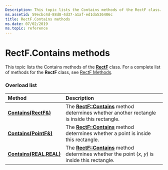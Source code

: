 ```yaml
---
Description: This topic lists the Contains methods of the RectF class. For a complete list of methods for the RectF class, see RectF Methods.
ms.assetid: 59ecbc4d-88d8-4d37-a1af-ed1da536406c
title: RectF.Contains methods
ms.date: 07/02/2019
ms.topic: reference
---
```


# RectF.Contains methods

This topic lists the Contains methods of the [**RectF**](https://msdn.microsoft.com/library/ms534497(v=VS.85).aspx) class. For a complete list of methods for the **RectF** class, see [RectF Methods](-gdiplus-class-rectf-methods.md).

### Overload list



| Method                                                            | Description                                                                                                                                           |
|:------------------------------------------------------------------|:------------------------------------------------------------------------------------------------------------------------------------------------------|
| [**Contains(RectF&)**](https://msdn.microsoft.com/library/ms534954(v=VS.85).aspx)   | The [**RectF::Contains**](https://msdn.microsoft.com/library/ms534954(v=VS.85).aspx) method determines whether another rectangle is inside this rectangle.<br/>   |
| [**Contains(PointF&)**](https://msdn.microsoft.com/library/ms534955(v=VS.85).aspx)    | The [**RectF::Contains**](https://msdn.microsoft.com/library/ms534955(v=VS.85).aspx) method determines whether a point is inside this rectangle.<br/>               |
| [**Contains(REAL,REAL)**](https://msdn.microsoft.com/library/ms534956(v=VS.85).aspx) | The [**RectF::Contains**](https://msdn.microsoft.com/library/ms534956(v=VS.85).aspx) method determines whether the point (*x*, *y*) is inside this rectangle.<br/> |



 

 




